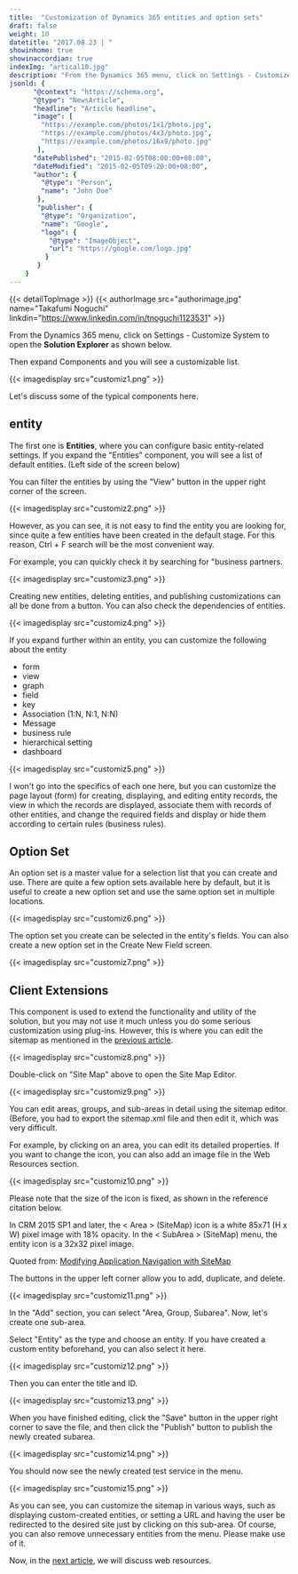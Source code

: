 ```yaml
---
title:  "Customization of Dynamics 365 entities and option sets"
draft: false
weight: 10
datetitle: "2017.08.23 | "
showinhome: true
showinaccordian: true
indexImg: "artical10.jpg" 
description: "From the Dynamics 365 menu, click on Settings - Customize System to open the **Solution Explorer** as shown below."
jsonld: {
      "@context": "https://schema.org",
      "@type": "NewsArticle",
      "headline": "Article headline",
      "image": [
        "https://example.com/photos/1x1/photo.jpg",
        "https://example.com/photos/4x3/photo.jpg",
        "https://example.com/photos/16x9/photo.jpg"
       ],
      "datePublished": "2015-02-05T08:00:00+08:00",
      "dateModified": "2015-02-05T09:20:00+08:00",
      "author": {
        "@type": "Person",
        "name": "John Doe"
       },
       "publisher": {
        "@type": "Organization",
        "name": "Google",
        "logo": {
          "@type": "ImageObject",
          "url": "https://google.com/logo.jpg"
         }
       }
    }
---
```

{{< detailTopImage >}}
{{< authorImage src="authorimage.jpg" name="Takafumi Noguchi" linkdin="https://www.linkedin.com/in/tnoguchi1123531" >}}
<!-- Intro  -->
From the Dynamics 365 menu, click on Settings - Customize System to open the **Solution Explorer** as shown below.

Then expand Components and you will see a customizable list.
<!-- Image= customiz1.png -->
{{< imagedisplay src="customiz1.png" >}}

Let's discuss some of the typical components here.


## entity
The first one is **Entities**, where you can configure basic entity-related settings. If you expand the "Entities" component, you will see a list of default entities. (Left side of the screen below)

You can filter the entities by using the "View" button in the upper right corner of the screen.
<!-- Image= customiz2.png -->
{{< imagedisplay src="customiz2.png" >}}

However, as you can see, it is not easy to find the entity you are looking for, since quite a few entities have been created in the default stage. For this reason, Ctrl + F search will be the most convenient way.

For example, you can quickly check it by searching for "business partners.
<!-- Image= customiz3.png -->
{{< imagedisplay src="customiz3.png" >}}

Creating new entities, deleting entities, and publishing customizations can all be done from a button. You can also check the dependencies of entities.
<!-- Image= customiz4.png -->
{{< imagedisplay src="customiz4.png" >}}

If you expand further within an entity, you can customize the following about the entity

* form
* view
* graph
* field
* key
* Association (1:N, N:1, N:N)
* Message
* business rule
* hierarchical setting
* dashboard

<!-- Image= customiz5.png -->
{{< imagedisplay src="customiz5.png" >}}

I won't go into the specifics of each one here, but you can customize the page layout (form) for creating, displaying, and editing entity records, the view in which the records are displayed, associate them with records of other entities, and change the required fields and display or hide them according to certain rules (business rules).

## Option Set
An option set is a master value for a selection list that you can create and use. There are quite a few option sets available here by default, but it is useful to create a new option set and use the same option set in multiple locations.
<!-- Image= customiz6.png -->
{{< imagedisplay src="customiz6.png" >}}

The option set you create can be selected in the entity's fields. You can also create a new option set in the Create New Field screen.
<!-- Image= customiz7.png -->
{{< imagedisplay src="customiz7.png" >}}

## Client Extensions
This component is used to extend the functionality and utility of the solution, but you may not use it much unless you do some serious customization using plug-ins. However, this is where you can edit the sitemap as mentioned in the [previous article](#).
<!-- Image= customiz8.png -->
{{< imagedisplay src="customiz8.png" >}}

Double-click on "Site Map" above to open the Site Map Editor.
<!-- Image= customiz9.png -->
{{< imagedisplay src="customiz9.png" >}}

You can edit areas, groups, and sub-areas in detail using the sitemap editor. (Before, you had to export the sitemap.xml file and then edit it, which was very difficult.

For example, by clicking on an area, you can edit its detailed properties. If you want to change the icon, you can also add an image file in the Web Resources section.
<!-- Image= customiz10.png -->
{{< imagedisplay src="customiz10.png" >}}

Please note that the size of the icon is fixed, as shown in the reference citation below.

<!-- Quate Box -->
In CRM 2015 SP1 and later, the < Area > (SiteMap) icon is a white 85x71 (H x W) pixel image with 18% opacity. In the < SubArea > (SiteMap) menu, the entity icon is a 32x32 pixel image.

Quoted from: [Modifying Application Navigation with SiteMap](https://msdn.microsoft.com/ja-jp/library/gg309259.aspx)

The buttons in the upper left corner allow you to add, duplicate, and delete.
<!-- Image= customiz11.png -->
{{< imagedisplay src="customiz11.png" >}}

In the "Add" section, you can select "Area, Group, Subarea". Now, let's create one sub-area.

Select "Entity" as the type and choose an entity. If you have created a custom entity beforehand, you can also select it here.

<!-- Image= customiz12.png -->
{{< imagedisplay src="customiz12.png" >}}

Then you can enter the title and ID.
<!-- Image= customiz13.png -->
{{< imagedisplay src="customiz13.png" >}}

When you have finished editing, click the "Save" button in the upper right corner to save the file, and then click the "Publish" button to publish the newly created subarea.
<!-- Image= customiz14.png -->
{{< imagedisplay src="customiz14.png" >}}

You should now see the newly created test service in the menu.
<!-- Image= customiz15.png -->
{{< imagedisplay src="customiz15.png" >}}

As you can see, you can customize the sitemap in various ways, such as displaying custom-created entities, or setting a URL and having the user be redirected to the desired site just by clicking on this sub-area. Of course, you can also remove unnecessary entities from the menu. Please make use of it.

Now, in the [next article](#), we will discuss web resources.
